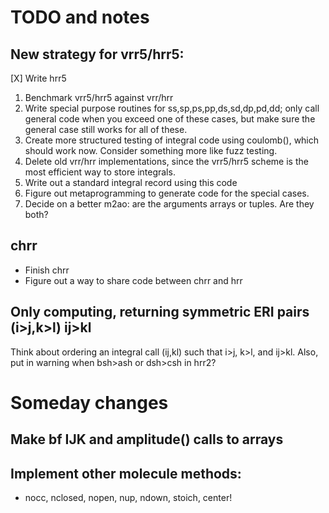 # TODO and notes

## New strategy for vrr5/hrr5:
[X] Write hrr5
1. Benchmark vrr5/hrr5 against vrr/hrr
2. Write special purpose routines for ss,sp,ps,pp,ds,sd,dp,pd,dd; only call general 
code when you exceed one of these cases, but make sure the general case still works
for all of these.
3. Create more structured testing of integral code using coulomb(), which should work now.
Consider something more like fuzz testing.
4. Delete old vrr/hrr implementations, since the vrr5/hrr5 scheme is the most efficient way to store integrals.
5. Write out a standard integral record using this code
6. Figure out metaprogramming to generate code for the special cases.
7. Decide on a better m2ao: are the arguments arrays or tuples. Are they both?

## chrr
- Finish chrr
- Figure out a way to share code between chrr and hrr

## Only computing, returning symmetric ERI pairs (i>j,k>l) ij>kl
Think about ordering an integral call (ij,kl) such that i>j, k>l, and ij>kl.
Also, put in warning when bsh>ash or dsh>csh in hrr2?

# Someday changes
## Make bf IJK and amplitude() calls to arrays

## Implement other molecule methods:
- nocc, nclosed, nopen, nup, ndown, stoich, center!

